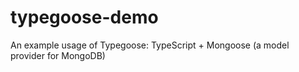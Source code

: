 # typegoose-demo
An example usage of Typegoose: TypeScript + Mongoose (a model provider for MongoDB)
